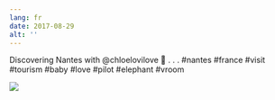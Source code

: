 ```yaml
---
lang: fr
date: 2017-08-29
alt: ''
---
```


Discovering Nantes with @chloelovilove 🐘
.
.
.
#nantes #france #visit #tourism #baby #love #pilot #elephant #vroom

![](/photos/2017-08-29-1504018756.jpg)